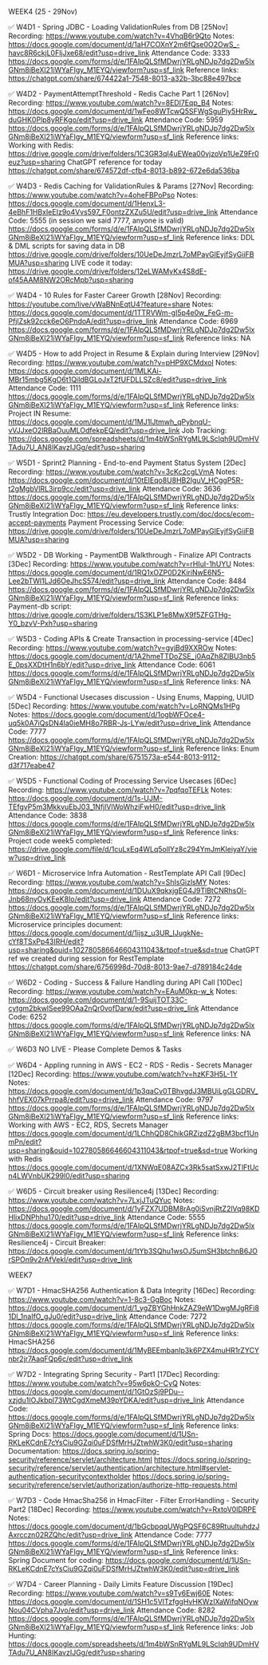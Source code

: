 WEEK4 (25 - 29Nov)

✅ W4D1 - Spring JDBC - Loading ValidationRules from DB [25Nov]
Recording: 
https://www.youtube.com/watch?v=4VhqB6r9Qto
Notes: 
https://docs.google.com/document/d/1aH7COXnY2m6fQse0O2OwS_-havc8R6ckjL0FljJxe68/edit?usp=drive_link
Attendance Code: 3333
https://docs.google.com/forms/d/e/1FAIpQLSfMDwrjYRLgNDJp7dg2Dw5lxGNm8iBeXl21iWYaFIgy_M1EYQ/viewform?usp=sf_link
Reference links:
https://chatgpt.com/share/674422a1-7548-8013-a32b-3bc88e497bce

✅ W4D2 - PaymentAttemptThreshold - Redis Cache Part 1 [26Nov]
Recording: 
https://www.youtube.com/watch?v=8EDl7Eqp_B4
Notes: 
https://docs.google.com/document/d/1wFeo8WTcwQ5SFWgSguPiy5HrRw_duGHK0Plp8yRFKgo/edit?usp=drive_link
Attendance Code: 5959
https://docs.google.com/forms/d/e/1FAIpQLSfMDwrjYRLgNDJp7dg2Dw5lxGNm8iBeXl21iWYaFIgy_M1EYQ/viewform?usp=sf_link
Reference links:
Working with Redis:
https://drive.google.com/drive/folders/1C3GR3qI4uEWea00vjzoVp1UeZ9Fr0euz?usp=sharing
ChatGPT reference for today
https://chatgpt.com/share/674572df-cfb4-8013-b892-672e6da536ba

✅ W4D3 - Redis Caching for ValidationRules & Params [27Nov]
Recording: 
https://www.youtube.com/watch?v=4oheFBPoPso
Notes: 
https://docs.google.com/document/d/1HenxL3-4eBhF1HBxIeEIz9o4Vvs597_F0ontzZXZu5U/edit?usp=drive_link
Attendance Code: 5555 (in session we said 7777, anyone is valid)
https://docs.google.com/forms/d/e/1FAIpQLSfMDwrjYRLgNDJp7dg2Dw5lxGNm8iBeXl21iWYaFIgy_M1EYQ/viewform?usp=sf_link
Reference links:
DDL & DML scripts for saving data in DB
https://drive.google.com/drive/folders/10UeDeJmzrL7oMPayGlEyjfSyGiiFBMUA?usp=sharing
LIVE code it today:
https://drive.google.com/drive/folders/12eLWAMyKx4S8dE-of45AAM8NW2ORcMpb?usp=sharing

✅ W4D4 - 10 Rules for Faster Career Growth [28Nov]
Recording: 
https://youtube.com/live/vWaBNnEqtU4?feature=share
Notes: 
https://docs.google.com/document/d/1TTRVWm-gI5p4e0w_FeG-m-PfjlZsk92cck6eO6PndoA/edit?usp=drive_link
Attendance Code: 6969
https://docs.google.com/forms/d/e/1FAIpQLSfMDwrjYRLgNDJp7dg2Dw5lxGNm8iBeXl21iWYaFIgy_M1EYQ/viewform?usp=sf_link
Reference links: NA

✅ W4D5 - How to add Project in Resume & Explain during Interview [29Nov]
Recording: 
https://www.youtube.com/watch?v=pHP9XCMdxoI
Notes: 
https://docs.google.com/document/d/1MLKAi-MBr15mbg5KgO6t1QiIdBGLoJxT2fUFDLLSZc8/edit?usp=drive_link
Attendance Code: 1111
https://docs.google.com/forms/d/e/1FAIpQLSfMDwrjYRLgNDJp7dg2Dw5lxGNm8iBeXl21iWYaFIgy_M1EYQ/viewform?usp=sf_link
Reference links: 
Project IN Resume:
https://docs.google.com/document/d/1MJ1lJtmwh_qPybnqU-vVJJxeO2lRBaOuuMLOdfekpEQ/edit?usp=drive_link
Job Tracking:
https://docs.google.com/spreadsheets/d/1m4bWSnRYgML9LSclqh9UDmHVTAdu7U_AN8IKavzIJGg/edit?usp=sharing




✅ W5D1 - Sprint2 Planning - End-to-end Payment Status System [2Dec]
Recording: 
https://www.youtube.com/watch?v=3cKc2cgLVmA
Notes: 
https://docs.google.com/document/d/10tEIEqo8U8HB2IguV_HCggP5R-t2gMgbVlRL3irp9cc/edit?usp=drive_link
Attendance Code: 3636
https://docs.google.com/forms/d/e/1FAIpQLSfMDwrjYRLgNDJp7dg2Dw5lxGNm8iBeXl21iWYaFIgy_M1EYQ/viewform?usp=sf_link
Reference links: 
Trustly Integration Doc:
https://eu.developers.trustly.com/doc/docs/ecom-accept-payments
Payment Processing Service Code:
https://drive.google.com/drive/folders/10UeDeJmzrL7oMPayGlEyjfSyGiiFBMUA?usp=sharing

✅ W5D2 - DB Working - PaymentDB Walkthrough - Finalize API Contracts [3Dec]
Recording: 
https://www.youtube.com/watch?v=rHIuI-1hUYU
Notes: 
https://docs.google.com/document/d/1RQ1xOZP0D2KiriNwE6N5-Lee2bTWl1LJd6OeJhcS574/edit?usp=drive_link
Attendance Code: 8484
https://docs.google.com/forms/d/e/1FAIpQLSfMDwrjYRLgNDJp7dg2Dw5lxGNm8iBeXl21iWYaFIgy_M1EYQ/viewform?usp=sf_link
Reference links: 
Payment-db script:
https://drive.google.com/drive/folders/1S3KLP1e8MwX9f5ZFGTHg-Y0_bzvV-Pxh?usp=sharing



✅ W5D3 - Coding APIs & Create Transaction in processing-service [4Dec]
Recording: 
https://www.youtube.com/watch?v=gyjBd9XXROw
Notes: 
https://docs.google.com/document/d/1A2hmeTTDoZSE_j0AqZh8ZlBU3nb5E_0psXXDtH1n6bY/edit?usp=drive_link
Attendance Code: 6061
https://docs.google.com/forms/d/e/1FAIpQLSfMDwrjYRLgNDJp7dg2Dw5lxGNm8iBeXl21iWYaFIgy_M1EYQ/viewform?usp=sf_link
Reference links: NA

✅ W5D4 - Functional Usecases discussion - Using Enums, Mapping, UUID [5Dec]
Recording: 
https://www.youtube.com/watch?v=LoRNQMs1HPg
Notes: 
https://docs.google.com/document/d/1ogbWFOce4-uq5k0A7iQsDN4Ia0ieMH8o7RBR-Js-LYw/edit?usp=drive_link
Attendance Code: 7777
https://docs.google.com/forms/d/e/1FAIpQLSfMDwrjYRLgNDJp7dg2Dw5lxGNm8iBeXl21iWYaFIgy_M1EYQ/viewform?usp=sf_link
Reference links:
Enum Creation: 
https://chatgpt.com/share/6751573a-e544-8013-9112-d3f717eabe47

✅ W5D5 - Functional Coding of Processing Service Usecases [6Dec]
Recording: 
https://www.youtube.com/watch?v=7pqfqoTEFLk
Notes: 
https://docs.google.com/document/d/1s-UJM-TEfgvP5m3MkkvuEbJ03_1NfjlVlWoWhziFwH0/edit?usp=drive_link
Attendance Code: 3838
https://docs.google.com/forms/d/e/1FAIpQLSfMDwrjYRLgNDJp7dg2Dw5lxGNm8iBeXl21iWYaFIgy_M1EYQ/viewform?usp=sf_link
Reference links:
Project code week5 completed:
https://drive.google.com/file/d/1cuLxEq4WLq5ollYz8c294YmJmKIeiyaY/view?usp=drive_link







✅ W6D1 - Microservice Infra Automation - RestTemplate API Call [9Dec]
Recording: 
https://www.youtube.com/watch?v=ShIsGizlsMY
Notes: 
https://docs.google.com/document/d/1DUuX9qkxjgEG4J9TlBtCNRhsOl-Jnb68nyOyKEeK8Io/edit?usp=drive_link
Attendance Code: 7272
https://docs.google.com/forms/d/e/1FAIpQLSfMDwrjYRLgNDJp7dg2Dw5lxGNm8iBeXl21iWYaFIgy_M1EYQ/viewform?usp=sf_link
Reference links:
Microservice principles document:
https://docs.google.com/document/d/1ijsz_u3UR_IJugkNe-cYf8TSxPp43IRH/edit?usp=sharing&ouid=102780586646604311043&rtpof=true&sd=true
ChatGPT ref we created during session for RestTemplate
https://chatgpt.com/share/6756998d-70d8-8013-9ae7-d789184c24de

✅ W6D2 - Coding - Success & Failure Handling during API Call [10Dec]
Recording: 
https://www.youtube.com/watch?v=EAuM0kp-w_k
Notes: 
https://docs.google.com/document/d/1-9SuijTOT33C-cytgm2bkwlSee99OAa2nQr0vofDarw/edit?usp=drive_link
Attendance Code: 6252
https://docs.google.com/forms/d/e/1FAIpQLSfMDwrjYRLgNDJp7dg2Dw5lxGNm8iBeXl21iWYaFIgy_M1EYQ/viewform?usp=sf_link
Reference links:
NA

✅ W6D3 NO LIVE - Please Complete Demos & Tasks


✅ W6D4 - Appling running in AWS - EC2 - RDS - Redis - Secrets Manager [12Dec]
Recording: 
https://www.youtube.com/watch?v=hzKF3H5L-1Y
Notes: 
https://docs.google.com/document/d/1p3qaCv0TBhvgdJ3MBUiLgGLGDRV_hhfVEX07kPrrpa8/edit?usp=drive_link
Attendance Code: 9797
https://docs.google.com/forms/d/e/1FAIpQLSfMDwrjYRLgNDJp7dg2Dw5lxGNm8iBeXl21iWYaFIgy_M1EYQ/viewform?usp=sf_link
Reference links:
Working with AWS - EC2, RDS, Secrets Manager
https://docs.google.com/document/d/1LChhQD8ChikGRZizdZ2gBM3bcf1UnmPn/edit?usp=sharing&ouid=102780586646604311043&rtpof=true&sd=true
Working with Redis
https://docs.google.com/document/d/1XNWqE08AZCx3Rk5satSxwJ2TlFtUcn4LWVnbUK299l0/edit?usp=sharing

✅ W6D5 - Circuit breaker using Resilience4j [13Dec]
Recording: 
https://www.youtube.com/watch?v=7LxjJTuQYuc
Notes: 
https://docs.google.com/document/d/1yFZX7UDBM8rAg0iSvnjRtZ2lVq98KDHlixDNPhhu170/edit?usp=drive_link
Attendance Code: 5555
https://docs.google.com/forms/d/e/1FAIpQLSfMDwrjYRLgNDJp7dg2Dw5lxGNm8iBeXl21iWYaFIgy_M1EYQ/viewform?usp=sf_link
Reference links:
Resilience4j - Circuit Breaker:
https://docs.google.com/document/d/1tYb3SQhu1wsOJ5umSH3btchnB6JOrSPOn9v2rAfVekI/edit?usp=drive_link




WEEK7


✅ W7D1 - HmacSHA256 Authentication & Data Integrity [16Dec]
Recording: 
https://www.youtube.com/watch?v=1-8c3-GgBoc
Notes: 
https://docs.google.com/document/d/1_ygZBYGhHnkZAZ9eW1DwgMJgRFi81Dl_1naIfO_gJu0/edit?usp=drive_link
Attendance Code: 7272
https://docs.google.com/forms/d/e/1FAIpQLSfMDwrjYRLgNDJp7dg2Dw5lxGNm8iBeXl21iWYaFIgy_M1EYQ/viewform?usp=sf_link
Reference links:
HmacSHA256
https://docs.google.com/document/d/1MyBEEmbanIp3k6PZX4muHR1rZYCYnbr2jr7AaqFQp6c/edit?usp=drive_link

✅ W7D2 - Integrating Spring Security - Part1 [17Dec]
Recording: 
https://www.youtube.com/watch?v=95w6pkO-CyQ
Notes: 
https://docs.google.com/document/d/1GtOzSj9PDu--xzjdu1IOJkbpl73WtCgdXmeM39pYDKA/edit?usp=drive_link
Attendance Code: 
https://docs.google.com/forms/d/e/1FAIpQLSfMDwrjYRLgNDJp7dg2Dw5lxGNm8iBeXl21iWYaFIgy_M1EYQ/viewform?usp=sf_link
Reference links:
Spring Docs:
https://docs.google.com/document/d/1USn-RKLeKCdnE7cYsCiu9GZqi0uFDSfMrHJZtwhW3K0/edit?usp=sharing
Documentation:
https://docs.spring.io/spring-security/reference/servlet/architecture.html
https://docs.spring.io/spring-security/reference/servlet/authentication/architecture.html#servlet-authentication-securitycontextholder
https://docs.spring.io/spring-security/reference/servlet/authorization/authorize-http-requests.html

✅ W7D3 - Code HmacSha256 in HmacFilter - Filter ErrorHandling - Security Part2 [18Dec]
Recording: 
https://www.youtube.com/watch?v=RxtoV0IDRPE
Notes: 
https://docs.google.com/document/d/1bGcbpqqUWgPQSF6C89RtuultuhdzJAxrcczn02RZQhc/edit?usp=drive_link
Attendance Code: 7777
https://docs.google.com/forms/d/e/1FAIpQLSfMDwrjYRLgNDJp7dg2Dw5lxGNm8iBeXl21iWYaFIgy_M1EYQ/viewform?usp=sf_link
Reference links:
Spring Document for coding:
https://docs.google.com/document/d/1USn-RKLeKCdnE7cYsCiu9GZqi0uFDSfMrHJZtwhW3K0/edit?usp=drive_link

✅ W7D4 - Career Planning - Daily Limits Feature Discussion [19Dec]
Recording: 
https://www.youtube.com/watch?v=s9Ty6Ewj60E
Notes: 
https://docs.google.com/document/d/1SH1c5VITzfggHvHKWzIXaWifqNOywNou04CVpha7Jvo/edit?usp=drive_link
Attendance Code: 8282
https://docs.google.com/forms/d/e/1FAIpQLSfMDwrjYRLgNDJp7dg2Dw5lxGNm8iBeXl21iWYaFIgy_M1EYQ/viewform?usp=sf_link
Reference links:
Job Hunting:
https://docs.google.com/spreadsheets/d/1m4bWSnRYgML9LSclqh9UDmHVTAdu7U_AN8IKavzIJGg/edit?usp=sharing


